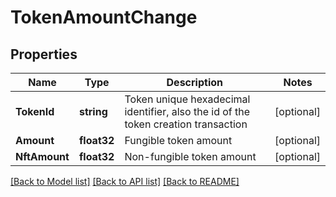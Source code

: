 # TokenAmountChange

## Properties

Name | Type | Description | Notes
------------ | ------------- | ------------- | -------------
**TokenId** | **string** | Token unique hexadecimal identifier, also the id of the token creation transaction | [optional] 
**Amount** | **float32** | Fungible token amount | [optional] 
**NftAmount** | **float32** | Non-fungible token amount | [optional] 

[[Back to Model list]](../README.md#documentation-for-models) [[Back to API list]](../README.md#documentation-for-api-endpoints) [[Back to README]](../README.md)


